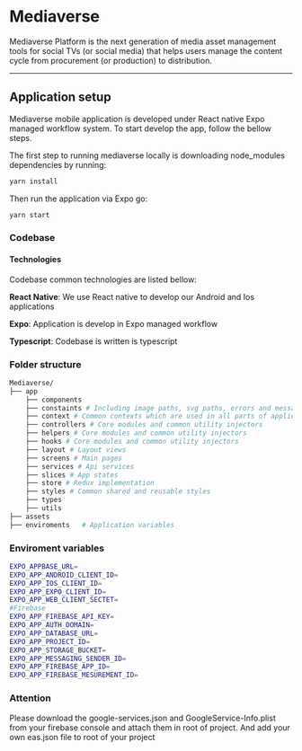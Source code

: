 
# Mediaverse

Mediaverse Platform is the next generation of media asset management tools for social TVs (or social media) that helps users manage the content cycle from procurement (or production) to distribution.

---

## Application setup

Mediaverse mobile application is developed under React native Expo managed workflow system. To start develop the app, follow the bellow steps.

The first step to running mediaverse locally is downloading node_modules dependencies by running:

```sh
yarn install
```

Then run the application via Expo go:

```sh
yarn start
```

### Codebase

#### Technologies

Codebase common technologies are listed bellow:

**React Native**: We use React native to develop our Android and Ios applications

**Expo**: Application is develop in Expo managed workflow

**Typescript**: Codebase is written is typescript


### Folder structure

```sh
Mediaverse/
├── app
    ├── components
    ├── constaints # Including image paths, svg paths, errors and messages, icons and constaints
    ├── context # Common contexts which are used in all parts of application
    ├── controllers # Core modules and common utility injectors
    ├── helpers # Core modules and common utility injectors
    ├── hooks # Core modules and common utility injectors
    ├── layout # Layout views
    ├── screens # Main pages
    ├── services # Api services
    ├── slices # App states
    ├── store # Redux implementation
    ├── styles # Common shared and reusable styles
    ├── types
    ├── utils
├── assets
├── enviroments   # Application variables
```

### Enviroment variables

```sh
EXPO_APPBASE_URL=
EXPO_APP_ANDROID_CLIENT_ID=
EXPO_APP_IOS_CLIENT_ID=
EXPO_APP_EXPO_CLIENT_ID=
EXPO_APP_WEB_CLIENT_SECTET=
#Firebase
EXPO_APP_FIREBASE_API_KEY=
EXPO_APP_AUTH_DOMAIN=
EXPO_APP_DATABASE_URL=
EXPO_APP_PROJECT_ID=
EXPO_APP_STORAGE_BUCKET=
EXPO_APP_MESSAGING_SENDER_ID=
EXPO_APP_FIREBASE_APP_ID=
EXPO_APP_FIREBASE_MESUREMENT_ID=
```

### Attention
Please download the google-services.json and GoogleService-Info.plist from your firebase console and attach them in root of project. And add your own eas.json file to root of your project